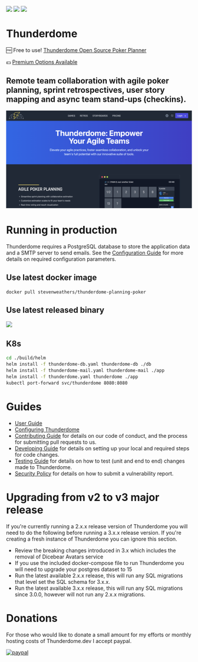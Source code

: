 ![](https://github.com/StevenWeathers/thunderdome-planning-poker/workflows/ci/badge.svg)
[![](https://img.shields.io/docker/pulls/stevenweathers/thunderdome-planning-poker.svg)](https://hub.docker.com/r/stevenweathers/thunderdome-planning-poker)
[![](https://img.shields.io/github/v/release/stevenweathers/thunderdome-planning-poker?include_prereleases)](https://github.com/StevenWeathers/thunderdome-planning-poker/releases/latest)

# Thunderdome

🆓 Free to use! [Thunderdome Open Source Poker Planner](https://thunderdome.dev/)

💵 [Premium Options Available](https://thunderdome.dev/subscriptions/pricing)

## Remote team collaboration with agile poker planning, sprint retrospectives, user story mapping and async team stand-ups (checkins).

![image](docs/img/main_preview.png)

# Running in production

Thunderdome requires a PostgreSQL database to store the application data and a SMTP server to send emails. See
the [Configuration Guide](docs/CONFIGURATION.md) for more details on required configuration parameters.

## Use latest docker image

```
docker pull stevenweathers/thunderdome-planning-poker
```

## Use latest released binary

[![](https://img.shields.io/github/v/release/stevenweathers/thunderdome-planning-poker?include_prereleases)](https://github.com/StevenWeathers/thunderdome-planning-poker/releases/latest)

## K8s

```bash
cd ./build/helm
helm install -f thunderdome-db.yaml thunderdome-db ./db
helm install -f thunderdome-mail.yaml thunderdome-mail ./app
helm install -f thunderdome.yaml thunderdome ./app
kubectl port-forward svc/thunderdome 8080:8080
```

# Guides

- [User Guide](docs/GUIDE.md)
- [Configuring Thunderdome](docs/CONFIGURATION.md)
- [Contributing Guide](docs/CONTRIBUTING.md) for details on our code of conduct, and the process for submitting pull
  requests to us.
- [Developing Guide](docs/DEVELOPING.md) for details on setting up your local and required steps for code changes.
- [Testing Guide](docs/TESTING.md) for details on how to test (unit and end to end) changes made to Thunderdome.
- [Security Policy](docs/SECURITY.md) for details on how to submit a vulnerability report.

# Upgrading from v2 to v3 major release

If you're currently running a 2.x.x release version of Thunderdome you will need to do the following before running a
3.x.x release version. If you're creating a fresh instance of Thunderdome you can ignore this section.

- Review the breaking changes introduced in 3.x which includes the removal of Dicebear Avatars service
- If you use the included docker-compose file to run Thunderdome you will need to upgrade your postgres dataset to 15
- Run the latest available 2.x.x release, this will run any SQL migrations that level set the SQL schema for 3.x.x.
- Run the latest available 3.x.x release, this will run any SQL migrations since 3.0.0, however will not run any 2.x.x
  migrations.

# Donations

For those who would like to donate a small amount for my efforts or monthly hosting costs of Thunderdome.dev I accept
paypal.

[![paypal](https://www.paypalobjects.com/en_US/i/btn/btn_donateCC_LG.gif)](https://paypal.me/smweathers?locale.x=en_US)
